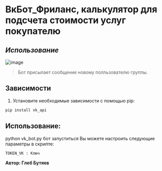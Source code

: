 # ВкБот_Фриланс, калькулятор для подсчета стоимости услуг покупателю

## _Использование_

![image](https://github.com/GlebButyaev/VkBot_Shop_Calculator/assets/86189535/06bac9a2-5691-4eb0-bd41-bf17ffbbe476)

> Бот присылает сообщение новому полльзователю группы.





## Зависимости

1. Установите необходимые зависимости с помощью pip:

```bash
pip install vk_api
```

## Использование:
python vk_bot.py
бот запуститься
Вы можете настроить следующие параметры в скрипте:
```
TOKEN_VK : Ключ
```
**Автор: Глеб Бутяев**
